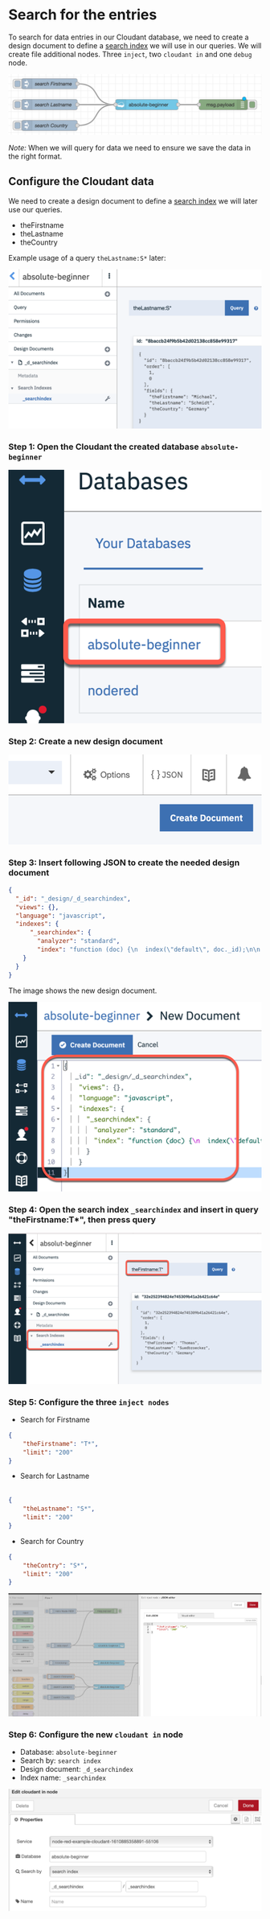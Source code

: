 # Search for the entries

To search for data entries in our Cloudant database, we need to create a design document to define a [search index](https://cloud.ibm.com/docs/Cloudant?topic=Cloudant-query) we will use in our queries.
We will create file additional nodes. Three `inject`, two `cloudant in` and one `debug` node.

![](../images/search-data-01-b.png)

_Note:_ When we will query for data we need to ensure we save the data in the right format.

## Configure the Cloudant data

We need to create a design document to define a [search index](https://cloud.ibm.com/docs/Cloudant?topic=Cloudant-query) we will later use our queries.

* theFirstname
* theLastname
* theCountry

Example usage of a query `theLastname:S*` later:

![](../images/search-data-01-a.png)

### Step 1: Open the Cloudant the created database `absolute-beginner`

![](../images/search-data-01-c.png)

### Step 2: Create a new design document

![](../images/search-data-01-d.png)

### Step 3: Insert following JSON to create the needed design document

```json
{
  "_id": "_design/_d_searchindex",
  "views": {},
  "language": "javascript",
  "indexes": {
      "_searchindex": {
        "analyzer": "standard",
        "index": "function (doc) {\n  index(\"default\", doc._id);\n\n  if(doc.user.firstname){\n    index(\"theFirstname\", doc.user.firstname, {\"store\": true, \"facet\":true});\n  }\n  if(doc.user.lastname){\n    index(\"theLastname\", doc.user.lastname, {\"store\": true, \"facet\":true });\n  }\n  if(doc.user.country){\n    index(\"theCountry\", doc.user.country, {\"store\": true, \"facet\":true});\n  }\n}"
    }
  }
}
```
The image shows the new design document. 

![](../images/search-data-01-e.png)

### Step 4: Open the search index `_searchindex` and insert in query "theFirstname:T*", then press query

![](../images/search-data-02.png)

### Step 5: Configure the three `inject nodes`

* Search for Firstname

```json
{
    "theFirstname": "T*",
    "limit": "200"
}
```

* Search for Lastname

```json

{
    "theLastname": "S*",
    "limit": "200"
}
```

* Search for Country

```json
{
    "theContry": "S*",
    "limit": "200"
}
```

![](../images/search-data-03.png)

### Step 6: Configure the new `cloudant in` node

* Database: `absolute-beginner`
* Search by: `search index`
* Design document: `_d_searchindex`
* Index name: `_searchindex`

![](../images/search-data-01-f.png)
